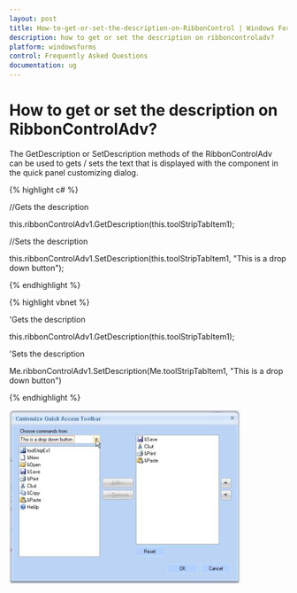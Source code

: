 ```yaml
---
layout: post
title: How-to-get-or-set-the-description-on-RibbonControl | Windows Forms | Syncfusion
description: how to get or set the description on ribboncontroladv?
platform: windowsforms
control: Frequently Asked Questions
documentation: ug
---
```


# How to get or set the description on RibbonControlAdv?

The GetDescription or SetDescription methods of the RibbonControlAdv can be used to gets / sets the text that is displayed with the component in the quick panel customizing dialog. 

{% highlight c# %}

//Gets the description

this.ribbonControlAdv1.GetDescription(this.toolStripTabItem1);

//Sets the description

this.ribbonControlAdv1.SetDescription(this.toolStripTabItem1, "This is a drop down button");

{% endhighlight  %}

{% highlight vbnet %}

'Gets the description

this.ribbonControlAdv1.GetDescription(this.toolStripTabItem1);

'Sets the description

Me.ribbonControlAdv1.SetDescription(Me.toolStripTabItem1, "This is a drop down button")

{% endhighlight  %}

![](How-to-get-or-set-the-description-on-RibbonControl_images/How-to-get-or-set-the-description-on-RibbonControl_img1.jpeg)



